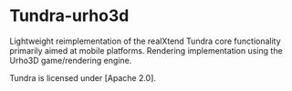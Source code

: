 Tundra-urho3d
=============

Lightweight reimplementation of the realXtend Tundra core functionality primarily aimed at mobile platforms. Rendering implementation using the Urho3D game/rendering engine.

Tundra is licensed under [Apache 2.0].

[realXtend blog]: http://www.realxtend.org "realXtend blog"
[realXtend at github]: https://github.com/realXtend "realXtend at github"
[Urho3D homepage]: http://urho3d.github.io "Urho3D homepage"

